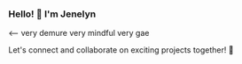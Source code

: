 ### Hello! 👋 I'm Jenelyn


<p><-- very demure very mindful very gae</p>
<p>Let's connect and collaborate on exciting projects together! 🚀</p>
<!--
**ShinkaiAsahara/ShinkaiAsahara** is a ✨ _special_ ✨ repository because its `README.md` (this file) appears on your GitHub profile.


